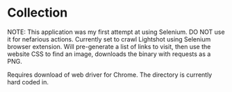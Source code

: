 # Collection
NOTE: This application was my first attempt at using Selenium. DO NOT use it for nefarious actions.
Currently set to crawl Lightshot using Selenium browser extension. Will pre-generate a list of links to visit, then use the website CSS to find an image, downloads the binary with requests as a PNG.


Requires download of web driver for Chrome. The directory is currently hard coded in.

